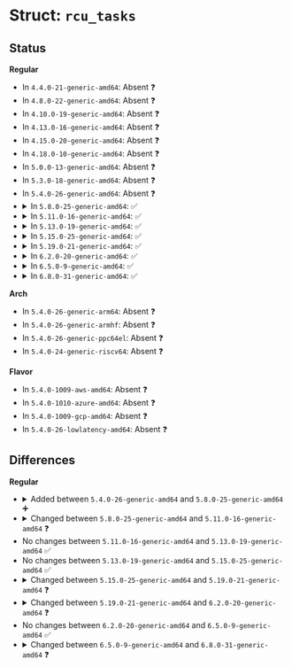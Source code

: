 # Struct: <code>rcu_tasks</code>

## Status
<b>Regular</b>
<ul>
<li>
In <code>4.4.0-21-generic-amd64</code>: Absent ❓
</li>
<li>
In <code>4.8.0-22-generic-amd64</code>: Absent ❓
</li>
<li>
In <code>4.10.0-19-generic-amd64</code>: Absent ❓
</li>
<li>
In <code>4.13.0-16-generic-amd64</code>: Absent ❓
</li>
<li>
In <code>4.15.0-20-generic-amd64</code>: Absent ❓
</li>
<li>
In <code>4.18.0-10-generic-amd64</code>: Absent ❓
</li>
<li>
In <code>5.0.0-13-generic-amd64</code>: Absent ❓
</li>
<li>
In <code>5.3.0-18-generic-amd64</code>: Absent ❓
</li>
<li>
In <code>5.4.0-26-generic-amd64</code>: Absent ❓
</li>
<li>
<details>
<summary>In <code>5.8.0-25-generic-amd64</code>: ✅</summary>

```c
struct rcu_tasks {
    struct callback_head * cbs_head;
    struct callback_head * * cbs_tail;
    struct wait_queue_head cbs_wq;
    raw_spinlock_t cbs_lock;
    int gp_state;
    long unsigned int gp_jiffies;
    long unsigned int gp_start;
    long unsigned int n_gps;
    long unsigned int n_ipis;
    long unsigned int n_ipis_fails;
    struct task_struct * kthread_ptr;
    rcu_tasks_gp_func_t gp_func;
    pregp_func_t pregp_func;
    pertask_func_t pertask_func;
    postscan_func_t postscan_func;
    holdouts_func_t holdouts_func;
    postgp_func_t postgp_func;
    call_rcu_func_t call_func;
    char * name;
    char * kname;
}
```
</details>
</li>
<li>
<details>
<summary>In <code>5.11.0-16-generic-amd64</code>: ✅</summary>

```c
struct rcu_tasks {
    struct callback_head * cbs_head;
    struct callback_head * * cbs_tail;
    struct wait_queue_head cbs_wq;
    raw_spinlock_t cbs_lock;
    int gp_state;
    int gp_sleep;
    int init_fract;
    long unsigned int gp_jiffies;
    long unsigned int gp_start;
    long unsigned int n_gps;
    long unsigned int n_ipis;
    long unsigned int n_ipis_fails;
    struct task_struct * kthread_ptr;
    rcu_tasks_gp_func_t gp_func;
    pregp_func_t pregp_func;
    pertask_func_t pertask_func;
    postscan_func_t postscan_func;
    holdouts_func_t holdouts_func;
    postgp_func_t postgp_func;
    call_rcu_func_t call_func;
    char * name;
    char * kname;
}
```
</details>
</li>
<li>
<details>
<summary>In <code>5.13.0-19-generic-amd64</code>: ✅</summary>

```c
struct rcu_tasks {
    struct callback_head * cbs_head;
    struct callback_head * * cbs_tail;
    struct wait_queue_head cbs_wq;
    raw_spinlock_t cbs_lock;
    int gp_state;
    int gp_sleep;
    int init_fract;
    long unsigned int gp_jiffies;
    long unsigned int gp_start;
    long unsigned int n_gps;
    long unsigned int n_ipis;
    long unsigned int n_ipis_fails;
    struct task_struct * kthread_ptr;
    rcu_tasks_gp_func_t gp_func;
    pregp_func_t pregp_func;
    pertask_func_t pertask_func;
    postscan_func_t postscan_func;
    holdouts_func_t holdouts_func;
    postgp_func_t postgp_func;
    call_rcu_func_t call_func;
    char * name;
    char * kname;
}
```
</details>
</li>
<li>
<details>
<summary>In <code>5.15.0-25-generic-amd64</code>: ✅</summary>

```c
struct rcu_tasks {
    struct callback_head * cbs_head;
    struct callback_head * * cbs_tail;
    struct wait_queue_head cbs_wq;
    raw_spinlock_t cbs_lock;
    int gp_state;
    int gp_sleep;
    int init_fract;
    long unsigned int gp_jiffies;
    long unsigned int gp_start;
    long unsigned int n_gps;
    long unsigned int n_ipis;
    long unsigned int n_ipis_fails;
    struct task_struct * kthread_ptr;
    rcu_tasks_gp_func_t gp_func;
    pregp_func_t pregp_func;
    pertask_func_t pertask_func;
    postscan_func_t postscan_func;
    holdouts_func_t holdouts_func;
    postgp_func_t postgp_func;
    call_rcu_func_t call_func;
    char * name;
    char * kname;
}
```
</details>
</li>
<li>
<details>
<summary>In <code>5.19.0-21-generic-amd64</code>: ✅</summary>

```c
struct rcu_tasks {
    struct rcuwait cbs_wait;
    raw_spinlock_t cbs_gbl_lock;
    int gp_state;
    int gp_sleep;
    int init_fract;
    long unsigned int gp_jiffies;
    long unsigned int gp_start;
    long unsigned int tasks_gp_seq;
    long unsigned int n_ipis;
    long unsigned int n_ipis_fails;
    struct task_struct * kthread_ptr;
    rcu_tasks_gp_func_t gp_func;
    pregp_func_t pregp_func;
    pertask_func_t pertask_func;
    postscan_func_t postscan_func;
    holdouts_func_t holdouts_func;
    postgp_func_t postgp_func;
    call_rcu_func_t call_func;
    struct rcu_tasks_percpu * rtpcpu;
    int percpu_enqueue_shift;
    int percpu_enqueue_lim;
    int percpu_dequeue_lim;
    long unsigned int percpu_dequeue_gpseq;
    struct mutex barrier_q_mutex;
    atomic_t barrier_q_count;
    struct completion barrier_q_completion;
    long unsigned int barrier_q_seq;
    char * name;
    char * kname;
}
```
</details>
</li>
<li>
<details>
<summary>In <code>6.2.0-20-generic-amd64</code>: ✅</summary>

```c
struct rcu_tasks {
    struct rcuwait cbs_wait;
    raw_spinlock_t cbs_gbl_lock;
    struct mutex tasks_gp_mutex;
    int gp_state;
    int gp_sleep;
    int init_fract;
    long unsigned int gp_jiffies;
    long unsigned int gp_start;
    long unsigned int tasks_gp_seq;
    long unsigned int n_ipis;
    long unsigned int n_ipis_fails;
    struct task_struct * kthread_ptr;
    rcu_tasks_gp_func_t gp_func;
    pregp_func_t pregp_func;
    pertask_func_t pertask_func;
    postscan_func_t postscan_func;
    holdouts_func_t holdouts_func;
    postgp_func_t postgp_func;
    call_rcu_func_t call_func;
    struct rcu_tasks_percpu * rtpcpu;
    int percpu_enqueue_shift;
    int percpu_enqueue_lim;
    int percpu_dequeue_lim;
    long unsigned int percpu_dequeue_gpseq;
    struct mutex barrier_q_mutex;
    atomic_t barrier_q_count;
    struct completion barrier_q_completion;
    long unsigned int barrier_q_seq;
    char * name;
    char * kname;
}
```
</details>
</li>
<li>
<details>
<summary>In <code>6.5.0-9-generic-amd64</code>: ✅</summary>

```c
struct rcu_tasks {
    struct rcuwait cbs_wait;
    raw_spinlock_t cbs_gbl_lock;
    struct mutex tasks_gp_mutex;
    int gp_state;
    int gp_sleep;
    int init_fract;
    long unsigned int gp_jiffies;
    long unsigned int gp_start;
    long unsigned int tasks_gp_seq;
    long unsigned int n_ipis;
    long unsigned int n_ipis_fails;
    struct task_struct * kthread_ptr;
    rcu_tasks_gp_func_t gp_func;
    pregp_func_t pregp_func;
    pertask_func_t pertask_func;
    postscan_func_t postscan_func;
    holdouts_func_t holdouts_func;
    postgp_func_t postgp_func;
    call_rcu_func_t call_func;
    struct rcu_tasks_percpu * rtpcpu;
    int percpu_enqueue_shift;
    int percpu_enqueue_lim;
    int percpu_dequeue_lim;
    long unsigned int percpu_dequeue_gpseq;
    struct mutex barrier_q_mutex;
    atomic_t barrier_q_count;
    struct completion barrier_q_completion;
    long unsigned int barrier_q_seq;
    char * name;
    char * kname;
}
```
</details>
</li>
<li>
<details>
<summary>In <code>6.8.0-31-generic-amd64</code>: ✅</summary>

```c
struct rcu_tasks {
    struct rcuwait cbs_wait;
    raw_spinlock_t cbs_gbl_lock;
    struct mutex tasks_gp_mutex;
    int gp_state;
    int gp_sleep;
    int init_fract;
    long unsigned int gp_jiffies;
    long unsigned int gp_start;
    long unsigned int tasks_gp_seq;
    long unsigned int n_ipis;
    long unsigned int n_ipis_fails;
    struct task_struct * kthread_ptr;
    long unsigned int lazy_jiffies;
    rcu_tasks_gp_func_t gp_func;
    pregp_func_t pregp_func;
    pertask_func_t pertask_func;
    postscan_func_t postscan_func;
    holdouts_func_t holdouts_func;
    postgp_func_t postgp_func;
    call_rcu_func_t call_func;
    struct rcu_tasks_percpu * rtpcpu;
    int percpu_enqueue_shift;
    int percpu_enqueue_lim;
    int percpu_dequeue_lim;
    long unsigned int percpu_dequeue_gpseq;
    struct mutex barrier_q_mutex;
    atomic_t barrier_q_count;
    struct completion barrier_q_completion;
    long unsigned int barrier_q_seq;
    char * name;
    char * kname;
}
```
</details>
</li>
</ul>
<b>Arch</b>
<ul>
<li>
In <code>5.4.0-26-generic-arm64</code>: Absent ❓
</li>
<li>
In <code>5.4.0-26-generic-armhf</code>: Absent ❓
</li>
<li>
In <code>5.4.0-26-generic-ppc64el</code>: Absent ❓
</li>
<li>
In <code>5.4.0-24-generic-riscv64</code>: Absent ❓
</li>
</ul>
<b>Flavor</b>
<ul>
<li>
In <code>5.4.0-1009-aws-amd64</code>: Absent ❓
</li>
<li>
In <code>5.4.0-1010-azure-amd64</code>: Absent ❓
</li>
<li>
In <code>5.4.0-1009-gcp-amd64</code>: Absent ❓
</li>
<li>
In <code>5.4.0-26-lowlatency-amd64</code>: Absent ❓
</li>
</ul>

## Differences
<b>Regular</b>
<ul>
<li>
<details>
<summary>Added between <code>5.4.0-26-generic-amd64</code> and <code>5.8.0-25-generic-amd64</code> ➕</summary>

```c
struct rcu_tasks {
    struct callback_head * cbs_head;
    struct callback_head * * cbs_tail;
    struct wait_queue_head cbs_wq;
    raw_spinlock_t cbs_lock;
    int gp_state;
    long unsigned int gp_jiffies;
    long unsigned int gp_start;
    long unsigned int n_gps;
    long unsigned int n_ipis;
    long unsigned int n_ipis_fails;
    struct task_struct * kthread_ptr;
    rcu_tasks_gp_func_t gp_func;
    pregp_func_t pregp_func;
    pertask_func_t pertask_func;
    postscan_func_t postscan_func;
    holdouts_func_t holdouts_func;
    postgp_func_t postgp_func;
    call_rcu_func_t call_func;
    char * name;
    char * kname;
}
```
</details>
</li>
<li>
<details>
<summary>Changed between <code>5.8.0-25-generic-amd64</code> and <code>5.11.0-16-generic-amd64</code> ❓</summary>
<ul>
<li>
<b>Field added. </b>
<code>int gp_sleep</code>
</li>
<li>
<b>Field added. </b>
<code>int init_fract</code>
</li>
</ul>
</details>
</li>
<li>
No changes between <code>5.11.0-16-generic-amd64</code> and <code>5.13.0-19-generic-amd64</code> ✅
</li>
<li>
No changes between <code>5.13.0-19-generic-amd64</code> and <code>5.15.0-25-generic-amd64</code> ✅
</li>
<li>
<details>
<summary>Changed between <code>5.15.0-25-generic-amd64</code> and <code>5.19.0-21-generic-amd64</code> ❓</summary>
<ul>
<li>
<b>Field added. </b>
<code>struct rcuwait cbs_wait</code>
</li>
<li>
<b>Field added. </b>
<code>raw_spinlock_t cbs_gbl_lock</code>
</li>
<li>
<b>Field added. </b>
<code>long unsigned int tasks_gp_seq</code>
</li>
<li>
<b>Field added. </b>
<code>struct rcu_tasks_percpu * rtpcpu</code>
</li>
<li>
<b>Field added. </b>
<code>int percpu_enqueue_shift</code>
</li>
<li>
<b>Field added. </b>
<code>int percpu_enqueue_lim</code>
</li>
<li>
<b>Field added. </b>
<code>int percpu_dequeue_lim</code>
</li>
<li>
<b>Field added. </b>
<code>long unsigned int percpu_dequeue_gpseq</code>
</li>
<li>
<b>Field added. </b>
<code>struct mutex barrier_q_mutex</code>
</li>
<li>
<b>Field added. </b>
<code>atomic_t barrier_q_count</code>
</li>
<li>
<b>Field added. </b>
<code>struct completion barrier_q_completion</code>
</li>
<li>
<b>Field added. </b>
<code>long unsigned int barrier_q_seq</code>
</li>
<li>
<b>Field removed. </b>
<code>struct callback_head * cbs_head</code>
</li>
<li>
<b>Field removed. </b>
<code>struct callback_head * * cbs_tail</code>
</li>
<li>
<b>Field removed. </b>
<code>struct wait_queue_head cbs_wq</code>
</li>
<li>
<b>Field removed. </b>
<code>raw_spinlock_t cbs_lock</code>
</li>
<li>
<b>Field removed. </b>
<code>long unsigned int n_gps</code>
</li>
</ul>
</details>
</li>
<li>
<details>
<summary>Changed between <code>5.19.0-21-generic-amd64</code> and <code>6.2.0-20-generic-amd64</code> ❓</summary>
<ul>
<li>
<b>Field added. </b>
<code>struct mutex tasks_gp_mutex</code>
</li>
</ul>
</details>
</li>
<li>
No changes between <code>6.2.0-20-generic-amd64</code> and <code>6.5.0-9-generic-amd64</code> ✅
</li>
<li>
<details>
<summary>Changed between <code>6.5.0-9-generic-amd64</code> and <code>6.8.0-31-generic-amd64</code> ❓</summary>
<ul>
<li>
<b>Field added. </b>
<code>long unsigned int lazy_jiffies</code>
</li>
</ul>
</details>
</li>
</ul>
